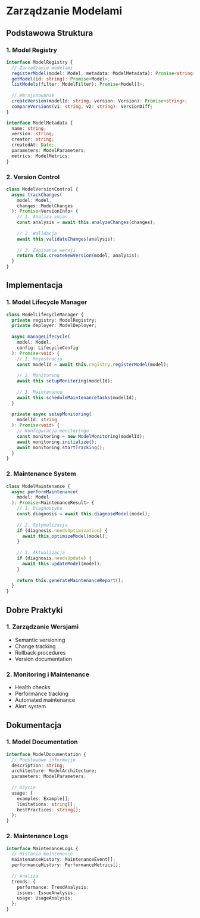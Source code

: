# Zarządzanie Modelami

## Podstawowa Struktura

### 1. Model Registry
```typescript
interface ModelRegistry {
  // Zarządzanie modelami
  registerModel(model: Model, metadata: ModelMetadata): Promise<string>;
  getModel(id: string): Promise<Model>;
  listModels(filter: ModelFilter): Promise<Model[]>;
  
  // Wersjonowanie
  createVersion(modelId: string, version: Version): Promise<string>;
  compareVersions(v1: string, v2: string): VersionDiff;
}

interface ModelMetadata {
  name: string;
  version: string;
  creator: string;
  createdAt: Date;
  parameters: ModelParameters;
  metrics: ModelMetrics;
}
```

### 2. Version Control
```typescript
class ModelVersionControl {
  async trackChanges(
    model: Model,
    changes: ModelChanges
  ): Promise<VersionInfo> {
    // 1. Analiza zmian
    const analysis = await this.analyzeChanges(changes);
    
    // 2. Walidacja
    await this.validateChanges(analysis);
    
    // 3. Zapisanie wersji
    return this.createNewVersion(model, analysis);
  }
}
```

## Implementacja

### 1. Model Lifecycle Manager
```typescript
class ModelLifecycleManager {
  private registry: ModelRegistry;
  private deployer: ModelDeployer;
  
  async manageLifecycle(
    model: Model,
    config: LifecycleConfig
  ): Promise<void> {
    // 1. Rejestracja
    const modelId = await this.registry.registerModel(model);
    
    // 2. Monitoring
    await this.setupMonitoring(modelId);
    
    // 3. Maintenance
    await this.scheduleMaintenanceTasks(modelId);
  }
  
  private async setupMonitoring(
    modelId: string
  ): Promise<void> {
    // Konfiguracja monitoringu
    const monitoring = new ModelMonitoring(modelId);
    await monitoring.initialize();
    await monitoring.startTracking();
  }
}
```

### 2. Maintenance System
```typescript
class ModelMaintenance {
  async performMaintenance(
    model: Model
  ): Promise<MaintenanceResult> {
    // 1. Diagnostyka
    const diagnosis = await this.diagnoseModel(model);
    
    // 2. Optymalizacja
    if (diagnosis.needsOptimization) {
      await this.optimizeModel(model);
    }
    
    // 3. Aktualizacja
    if (diagnosis.needsUpdate) {
      await this.updateModel(model);
    }
    
    return this.generateMaintenanceReport();
  }
}
```

## Dobre Praktyki

### 1. Zarządzanie Wersjami
- Semantic versioning
- Change tracking
- Rollback procedures
- Version documentation

### 2. Monitoring i Maintenance
- Health checks
- Performance tracking
- Automated maintenance
- Alert system

## Dokumentacja

### 1. Model Documentation
```typescript
interface ModelDocumentation {
  // Podstawowe informacje
  description: string;
  architecture: ModelArchitecture;
  parameters: ModelParameters;
  
  // Użycie
  usage: {
    examples: Example[];
    limitations: string[];
    bestPractices: string[];
  };
}
```

### 2. Maintenance Logs
```typescript
interface MaintenanceLogs {
  // Historia maintenance
  maintenanceHistory: MaintenanceEvent[];
  performanceHistory: PerformanceMetrics[];
  
  // Analiza
  trends: {
    performance: TrendAnalysis;
    issues: IssueAnalysis;
    usage: UsageAnalysis;
  };
}
``` 